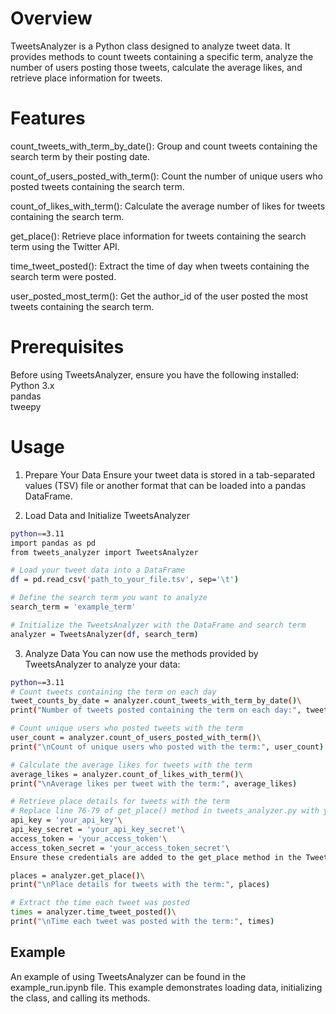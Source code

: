 # Overview

TweetsAnalyzer is a Python class designed to analyze tweet data. It provides methods to count tweets containing a specific term, analyze the number of users posting those tweets, calculate the average likes, and retrieve place information for tweets.

# Features

count_tweets_with_term_by_date(): Group and count tweets containing the search term by their posting date.

count_of_users_posted_with_term(): Count the number of unique users who posted tweets containing the search term.

count_of_likes_with_term(): Calculate the average number of likes for tweets containing the search term.

get_place(): Retrieve place information for tweets containing the search term using the Twitter API.

time_tweet_posted(): Extract the time of day when tweets containing the search term were posted.

user_posted_most_term(): Get the author_id of the user posted the most tweets containing the search term.

# Prerequisites

Before using TweetsAnalyzer, ensure you have the following installed: \
Python 3.x \
pandas \
tweepy 


# Usage
1. Prepare Your Data
Ensure your tweet data is stored in a tab-separated values (TSV) file or another format that can be loaded into a pandas DataFrame. 

2. Load Data and Initialize TweetsAnalyzer
```bash
python==3.11
import pandas as pd
from tweets_analyzer import TweetsAnalyzer

# Load your tweet data into a DataFrame
df = pd.read_csv('path_to_your_file.tsv', sep='\t')

# Define the search term you want to analyze
search_term = 'example_term'

# Initialize the TweetsAnalyzer with the DataFrame and search term
analyzer = TweetsAnalyzer(df, search_term)
```

3. Analyze Data
You can now use the methods provided by TweetsAnalyzer to analyze your data:
```bash
python==3.11
# Count tweets containing the term on each day
tweet_counts_by_date = analyzer.count_tweets_with_term_by_date()\
print("Number of tweets posted containing the term on each day:", tweet_counts_by_date)

# Count unique users who posted tweets with the term
user_count = analyzer.count_of_users_posted_with_term()\
print("\nCount of unique users who posted with the term:", user_count)

# Calculate the average likes for tweets with the term
average_likes = analyzer.count_of_likes_with_term()\
print("\nAverage likes per tweet with the term:", average_likes)

# Retrieve place details for tweets with the term
# Replace line 76-79 of get_place() method in tweets_analyzer.py with your own Twitter API credentials from twitter
api_key = 'your_api_key'\
api_key_secret = 'your_api_key_secret'\
access_token = 'your_access_token'\
access_token_secret = 'your_access_token_secret'\
Ensure these credentials are added to the get_place method in the TweetsAnalyzer class.

places = analyzer.get_place()\
print("\nPlace details for tweets with the term:", places)

# Extract the time each tweet was posted
times = analyzer.time_tweet_posted()\
print("\nTime each tweet was posted with the term:", times)
```

## Example
An example of using TweetsAnalyzer can be found in the example_run.ipynb file. This example demonstrates loading data, initializing the class, and calling its methods.
